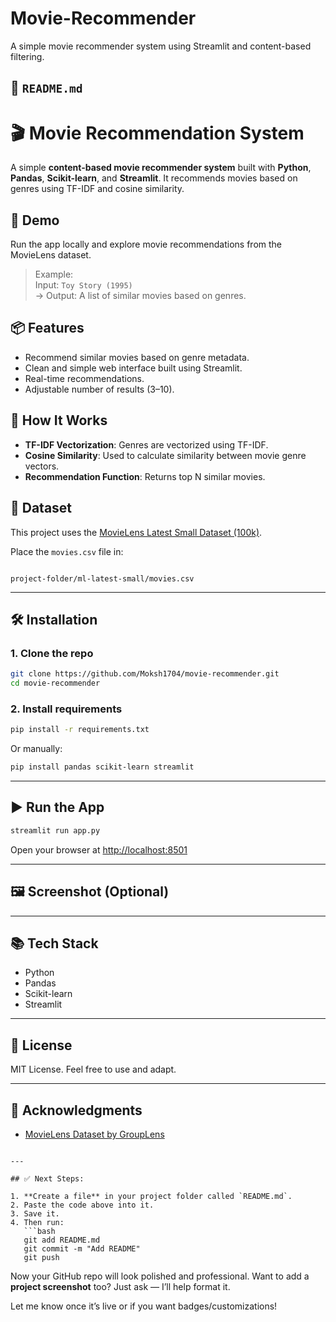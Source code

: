 # Movie-Recommender
A simple movie recommender system using Streamlit and content-based filtering.



## 📄 `README.md`


# 🎬 Movie Recommendation System

A simple **content-based movie recommender system** built with **Python**, **Pandas**, **Scikit-learn**, and **Streamlit**. It recommends movies based on genres using TF-IDF and cosine similarity.



## 🚀 Demo

Run the app locally and explore movie recommendations from the MovieLens dataset.

> Example:  
Input: `Toy Story (1995)`  
→ Output: A list of similar movies based on genres.



## 📦 Features

- Recommend similar movies based on genre metadata.
- Clean and simple web interface built using Streamlit.
- Real-time recommendations.
- Adjustable number of results (3–10).



## 🧠 How It Works

- **TF-IDF Vectorization**: Genres are vectorized using TF-IDF.
- **Cosine Similarity**: Used to calculate similarity between movie genre vectors.
- **Recommendation Function**: Returns top N similar movies.

## 📁 Dataset

This project uses the [MovieLens Latest Small Dataset (100k)](https://grouplens.org/datasets/movielens/).

Place the `movies.csv` file in:
```

project-folder/ml-latest-small/movies.csv

````

---

## 🛠️ Installation

### 1. Clone the repo

```bash
git clone https://github.com/Moksh1704/movie-recommender.git
cd movie-recommender
````

### 2. Install requirements

```bash
pip install -r requirements.txt
```

Or manually:

```bash
pip install pandas scikit-learn streamlit
```

---

## ▶️ Run the App

```bash
streamlit run app.py
```

Open your browser at [http://localhost:8501](http://localhost:8501)

---

## 🖼️ Screenshot (Optional)

<!-- You can add a screenshot here -->

<!-- ![App Screenshot](screenshot.png) -->

---

## 📚 Tech Stack

* Python
* Pandas
* Scikit-learn
* Streamlit

---

## 📜 License

MIT License. Feel free to use and adapt.

---

## 🤝 Acknowledgments

* [MovieLens Dataset by GroupLens](https://grouplens.org/datasets/movielens/)

````

---

## ✅ Next Steps:

1. **Create a file** in your project folder called `README.md`.
2. Paste the code above into it.
3. Save it.
4. Then run:
   ```bash
   git add README.md
   git commit -m "Add README"
   git push
````

Now your GitHub repo will look polished and professional.
Want to add a **project screenshot** too? Just ask — I’ll help format it.

Let me know once it’s live or if you want badges/customizations!

